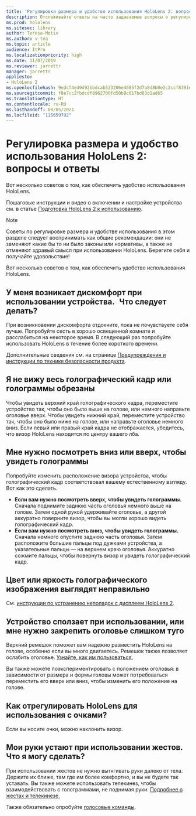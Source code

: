 ```yaml
---
title: 'Регулировка размера и удобство использования HoloLens 2: вопросы и ответы'
description: Отслеживайте ответы на часто задаваемые вопросы о регулировке размера HoloLens 2 и с удобством используйте интерфейсы смешанной реальности.
ms.prod: hololens
ms.sitesec: library
author: Teresa-Motiv
ms.author: v-tea
ms.topic: article
audience: ItPro
ms.localizationpriority: high
ms.date: 11/07/2019
ms.reviewer: jarrettr
manager: jarrettr
appliesto:
- HoloLens 2
ms.openlocfilehash: 9edcf4e49d92bbdcab523206e4685f2d7a8d8b0e2c2ccf8391ea2b32e304201f
ms.sourcegitcommit: f8e7cc2fbdcdf8962700fd50b9c017bd83d1ad65
ms.translationtype: HT
ms.contentlocale: ru-RU
ms.lasthandoff: 08/05/2021
ms.locfileid: "115659792"
---
```

# <a name="hololens-2-fit-and-comfort-frequently-asked-questions"></a>Регулировка размера и удобство использования HoloLens 2: вопросы и ответы

Вот несколько советов о том, как обеспечить удобство использования HoloLens.

Пошаговые инструкции и видео о включении и настройке устройства см. в статье [Подготовка HoloLens 2 к использованию](hololens2-setup.md).

> [!NOTE]
> Советы по регулировке размера и удобстве использования в этом разделе следует воспринимать как общие рекомендации: они не заменяют какие бы то ни было законы или нормативы, а также не отменяют здравый смысл при использовании HoloLens. Берегите себя и получайте удовольствие!

Вот несколько советов о том, как обеспечить удобство использования HoloLens.

## <a name="im-experiencing-discomfort-when-i-use-my-device-what-should-i-do"></a>У меня возникает дискомфорт при использовании устройства.   Что следует делать?

При возникновении дискомфорта отдохните, пока не почувствуете себя лучше. Попробуйте сесть в хорошо освещенной комнате и расслабиться на некоторое время. В следующий раз попробуйте использовать HoloLens в течение более короткого времени.

Дополнительные сведения см. на странице [Предупреждения и инструкции по технике безопасности продукта](https://go.microsoft.com/fwlink/p/?LinkId=746661).

## <a name="i-cant-see-the-whole-holographic-frame-or-my-holograms-are-cut-off"></a>Я не вижу весь голографический кадр или голограммы обрезаны

Чтобы увидеть верхний край голографического кадра, переместите устройство так, чтобы оно было выше на голове, или немного направьте оголовье вверх. Чтобы увидеть нижний край, переместите устройство так, чтобы оно было ниже на голове, или направьте оголовье немного вниз. Если левый или правый край кадра не отображается, убедитесь, что визор HoloLens находится по центру вашего лба.

## <a name="i-need-to-look-up-or-down-to-see-holograms"></a>Мне нужно посмотреть вниз или вверх, чтобы увидеть голограммы

Попробуйте изменить расположение визора устройства, чтобы голографический кадр соответствовал вашему естественному взгляду. Вот как это сделать.

- **Если вам нужно посмотреть вверх, чтобы увидеть голограммы.** Сначала поднимите заднюю часть оголовья немного выше на голове. Затем одной рукой удерживайте оголовье, а другой аккуратно поверните визор, чтобы вы могли хорошо видеть голографический кадр.
- **Если вам нужно посмотреть вниз, чтобы увидеть голограммы.** Сначала немного опустите заднюю часть оголовья. Затем расположите большие пальцы под дужками устройства, а указательные пальцы — на верхнем краю оголовья. Аккуратно сожмите пальцы, чтобы повернуть визор и увидеть голографический кадр.

## <a name="hologram-image-color-or-brightness-does-not-look-right"></a>Цвет или яркость голографического изображения выглядят неправильно

См. [инструкции по устранению неполадок с дисплеем HoloLens 2](hololens2-display.md).

## <a name="the-device-slides-down-when-im-using-it-or-i-need-to-make-the-headband-too-tight-to-keep-it-secure"></a>Устройство сползает при использовании, или мне нужно закрепить оголовье слишком туго

Верхний ремешок поможет вам надежно разместить HoloLens на голове, особенно если вы много двигаетесь. Ремешок также позволяет ослабить оголовье. [Узнайте, как им пользоваться.](hololens2-setup.md#adjust-fit)

Вы также можете поэкспериментировать с положением оголовья: в зависимости от размера и формы головы может потребоваться переместить его вверх или вниз, чтобы изменить его положение на голове.

## <a name="how-can-i-adjust-hololens-to-fit-with-my-glasses"></a>Как отрегулировать HoloLens для использования с очками?

Если вы носите очки, можно наклонить визор.

## <a name="my-arm-gets-tired-when-i-use-gestures-what-can-i-do"></a>Мои руки устают при использовании жестов. Что я могу сделать?

При использовании жестов не нужно вытягивать руки далеко от тела. Держите их ближе, там где им более комфортно, и вы не будете так уставать. Вы также можете использовать телекинез, чтобы взаимодействовать с голограммами, не поднимая руки. [Подробнее о жестах и телекинезе.](hololens2-basic-usage.md#the-hand-tracking-frame)

Также обязательно опробуйте [голосовые команды](hololens-cortana.md).
